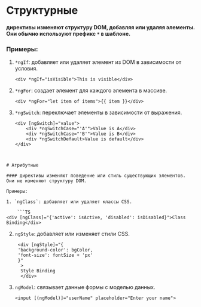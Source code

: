 
# Структурные
#### директивы изменяют структуру DOM, добавляя или удаляя элементы. Они обычно используют префикс `*` в шаблоне.

### Примеры:

1. `*ngIf`: добавляет или удаляет элемент из DOM в зависимости от условия.
    
    `<div *ngIf="isVisible">This is visible</div>`
    
2. `*ngFor`: создает элемент для каждого элемента в массиве.
    
    `<div *ngFor="let item of items">{{ item }}</div>`
    
3. `*ngSwitch`: переключает элементы в зависимости от выражения.
    ```TS
	<div [ngSwitch]="value">
		<div *ngSwitchCase="'A'">Value is A</div>
		<div *ngSwitchCase="'B'">Value is B</div>
		<div *ngSwitchDefault>Value is default</div>
	</div>

```


# Атрибутные

#### директивы изменяют поведение или стиль существующих элементов. Они не изменяют структуру DOM.

Примеры:

1. `ngClass`: добавляет или удаляет классы CSS.
    
    ```TS
<div [ngClass]="{'active': isActive, 'disabled': isDisabled}">Class Binding</div>
```
    
2. `ngStyle`: добавляет или изменяет стили CSS.
    
    ```TS
     <div [ngStyle]="{
     'background-color': bgColor,
	 'font-size': fontSize + 'px'
	 }"
      >
      Style Binding
      </div>
     ```
    
3. `ngModel`: связывает данные формы с моделью данных.
    
    ```TS
    <input [(ngModel)]="userName" placeholder="Enter your name">
```


